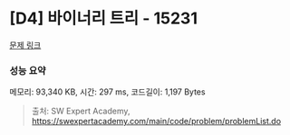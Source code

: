 # [D4] 바이너리 트리 - 15231 

[문제 링크](https://swexpertacademy.com/main/code/problem/problemDetail.do?contestProbId=AYLnPaLqvY8DFATf) 

### 성능 요약

메모리: 93,340 KB, 시간: 297 ms, 코드길이: 1,197 Bytes



> 출처: SW Expert Academy, https://swexpertacademy.com/main/code/problem/problemList.do